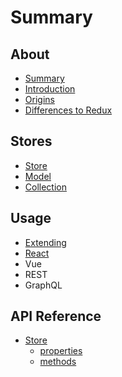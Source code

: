 # Summary

## About

* [Summary](/SUMMARY.md)
* [Introduction](README.md)
* [Origins](about/origins.md)
* [Differences to Redux](about/differences-to-redux.md)

## Stores

* [Store](stores/store.md)
* [Model](stores/model.md)
* [Collection](stores/collection.md)

## Usage

* [Extending](usage/extending.md)
* [React](usage/react.md)
* Vue
* REST
* GraphQL

## API Reference

* [Store](api/store/README.md)
  * [properties](api/store/properties.md)
  * [methods](api/store/methods.md)

